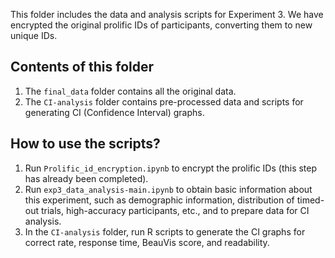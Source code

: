 This folder includes the data and analysis scripts for Experiment 3. We have encrypted the original prolific IDs of participants, converting them to new unique IDs.

## Contents of this folder

1. The `final_data` folder contains all the original data.
2. The `CI-analysis` folder contains pre-processed data and scripts for generating CI (Confidence Interval) graphs.

## How to use the scripts?

1. Run `Prolific_id_encryption.ipynb` to encrypt the prolific IDs (this step has already been completed).
2. Run `exp3_data_analysis-main.ipynb` to obtain basic information about this experiment, such as demographic information, distribution of timed-out trials, high-accuracy participants, etc., and to prepare data for CI analysis.
3. In the `CI-analysis` folder, run R scripts to generate the CI graphs for correct rate, response time, BeauVis score, and readability.